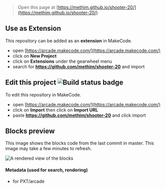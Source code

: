 


> Open this page at [https://methim.github.io/shooter-20/](https://methim.github.io/shooter-20/)

## Use as Extension

This repository can be added as an **extension** in MakeCode.

* open [https://arcade.makecode.com/](https://arcade.makecode.com/)
* click on **New Project**
* click on **Extensions** under the gearwheel menu
* search for **https://github.com/methim/shooter-20** and import

## Edit this project ![Build status badge](https://github.com/methim/shooter-20/workflows/MakeCode/badge.svg)

To edit this repository in MakeCode.

* open [https://arcade.makecode.com/](https://arcade.makecode.com/)
* click on **Import** then click on **Import URL**
* paste **https://github.com/methim/shooter-20** and click import

## Blocks preview

This image shows the blocks code from the last commit in master.
This image may take a few minutes to refresh.

![A rendered view of the blocks](https://github.com/methim/shooter-20/raw/master/.github/makecode/blocks.png)

#### Metadata (used for search, rendering)

* for PXT/arcade
<script src="https://makecode.com/gh-pages-embed.js"></script><script>makeCodeRender("{{ site.makecode.home_url }}", "{{ site.github.owner_name }}/{{ site.github.repository_name }}");</script>
